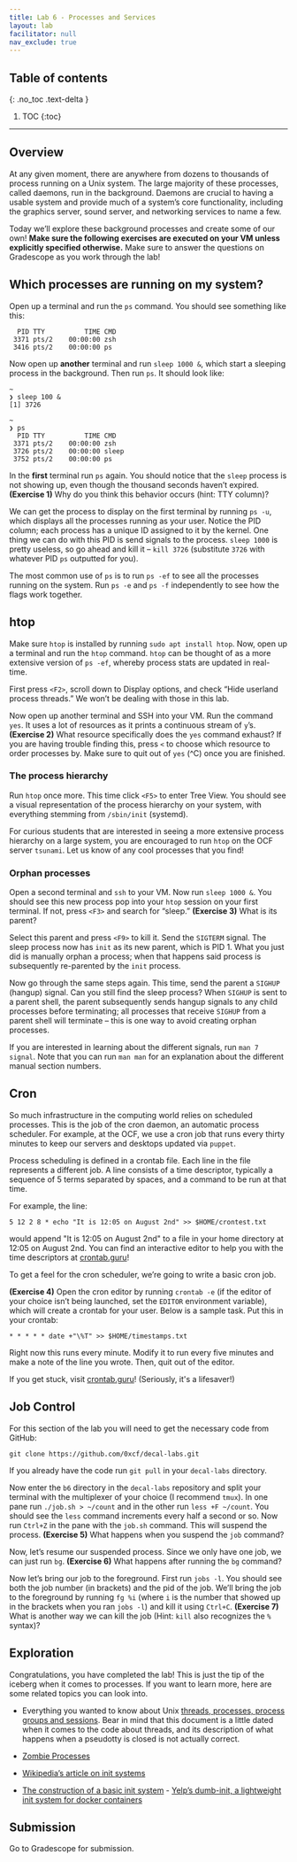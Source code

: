 ```yaml
---
title: Lab 6 - Processes and Services
layout: lab
facilitator: null
nav_exclude: true
---
```


## Table of contents
{: .no_toc .text-delta }

1. TOC
{:toc}

---

## Overview

At any given moment, there are anywhere from dozens to thousands of process running on a Unix system. The large majority of these processes, called daemons, run in the background. Daemons are crucial to having a usable system and provide much of a system’s core functionality, including the graphics server, sound server, and networking services to name a few.

Today we’ll explore these background processes and create some of our own! **Make sure the following exercises are executed on your VM unless explicitly specified otherwise.** Make sure to answer the questions on Gradescope as you work through the lab!

## Which processes are running on my system?

Open up a terminal and run the `ps` command. You should see something like this: 

```
  PID TTY          TIME CMD
 3371 pts/2    00:00:00 zsh
 3416 pts/2    00:00:00 ps
```

Now open up **another** terminal and run `sleep 1000 &`, which start a sleeping process in the background. Then run `ps`. It should look like:

```
~
❯ sleep 100 &
[1] 3726

~
❯ ps
  PID TTY          TIME CMD
 3371 pts/2    00:00:00 zsh
 3726 pts/2    00:00:00 sleep
 3752 pts/2    00:00:00 ps
```

In the **first** terminal run `ps` again. You should notice that the `sleep` process is not showing up, even though the thousand seconds haven’t expired. **(Exercise 1)** Why do you think this behavior occurs (hint: TTY column)?

We can get the process to display on the first terminal by running `ps -u`, which displays all the processes running as your user. Notice the PID column; each process has a unique ID assigned to it by the kernel. One thing we can do with this PID is send signals to the process. `sleep 1000` is pretty useless, so go ahead and kill it – `kill 3726` (substitute `3726` with whatever PID `ps` outputted for you).

The most common use of `ps` is to run `ps -ef` to see all the processes running on the system. Run `ps -e` and `ps -f` independently to see how the flags work together.

## htop

Make sure `htop` is installed by running `sudo apt install htop`. Now, open up a terminal and run the `htop` command. `htop` can be thought of as a more extensive version of `ps -ef`, whereby process stats are updated in real-time.

First press `<F2>`, scroll down to Display options, and check “Hide userland process threads.” We won’t be dealing with those in this lab.

Now open up another terminal and SSH into your VM. Run the command `yes`. It uses a lot of resources as it prints a continuous stream of `y`’s. **(Exercise 2)** What resource specifically does the `yes` command exhaust? If you are having trouble finding this, press `<` to choose which resource to order processes by. Make sure to quit out of `yes` (^C) once you are finished.

### The process hierarchy

Run `htop` once more. This time click `<F5>` to enter Tree View. You should see a visual representation of the process hierarchy on your system, with everything stemming from `/sbin/init` (systemd).

For curious students that are interested in seeing a more extensive process hierarchy on a large system, you are encouraged to run `htop` on the OCF server `tsunami`. Let us know of any cool processes that you find!

### Orphan processes

Open a second terminal and `ssh` to your VM. Now run `sleep 1000 &`. You should see this new process pop into your `htop` session on your first terminal. If not, press `<F3>` and search for “sleep.” **(Exercise 3)** What is its parent?

Select this parent and press `<F9>` to kill it. Send the `SIGTERM` signal. The sleep process now has `init` as its new parent, which is PID 1\. What you just did is manually orphan a process; when that happens said process is subsequently re-parented by the `init` process.

Now go through the same steps again. This time, send the parent a `SIGHUP` (hangup) signal. Can you still find the sleep process? When `SIGHUP` is sent to a parent shell, the parent subsequently sends hangup signals to any child processes before terminating; all processes that receive `SIGHUP` from a parent shell will terminate – this is one way to avoid creating orphan processes.

If you are interested in learning about the different signals, run `man 7 signal`. Note that you can run `man man` for an explanation about the different manual section numbers.

## Cron

So much infrastructure in the computing world relies on scheduled processes. This is the job of the cron daemon, an automatic process scheduler. For example, at the OCF, we use a cron job that runs every thirty minutes to keep our servers and desktops updated via `puppet`. 

Process scheduling is defined in a crontab file. Each line in the file represents a different job. A line consists of a time descriptor, typically a sequence of 5 terms separated by spaces, and a command to be run at that time. 

For example, the line:

`5 12 2 8 * echo "It is 12:05 on August 2nd" >> $HOME/crontest.txt`

would append "It is 12:05 on August 2nd" to a file in your home directory at 12:05 on August 2nd. You can find an interactive editor to help you with the time descriptors at [crontab.guru](https://crontab.guru)!

To get a feel for the cron scheduler, we’re going to write a basic cron job.

**(Exercise 4)** Open the cron editor by running `crontab -e` (if the editor of your choice isn’t being launched, set the `EDITOR` environment variable), which will create a crontab for your user. Below is a sample task. Put this in your crontab:

`* * * * * date +"\%T" >> $HOME/timestamps.txt`

Right now this runs every minute. Modify it to run every five minutes and make a note of the line you wrote. Then, quit out of the editor.

If you get stuck, visit [crontab.guru](https://crontab.guru)! (Seriously, it's a lifesaver!)

## Job Control

For this section of the lab you will need to get the necessary code from GitHub:

`git clone https://github.com/0xcf/decal-labs.git`

If you already have the code run `git pull` in your `decal-labs` directory.

Now enter the `b6` directory in the `decal-labs` repository and split your terminal with the multiplexer of your choice (I recommend `tmux`). In one pane run `./job.sh > ~/count` and in the other run `less +F ~/count`. You should see the `less` command increments every half a second or so. Now run `Ctrl+Z` in the pane with the `job.sh` command. This will suspend the process. **(Exercise 5)** What happens when you suspend the `job` command?

Now, let’s resume our suspended process. Since we only have one job, we can just run `bg`. **(Exercise 6)** What happens after running the `bg` command?

Now let’s bring our job to the foreground. First run `jobs -l`. You should see both the job number (in brackets) and the pid of the job. We’ll bring the job to the foreground by running `fg %i` (where `i` is the number that showed up in the brackets when you ran `jobs -l`) and kill it using `Ctrl+C`. **(Exercise 7)** What is another way we can kill the job (Hint: `kill` also recognizes the `%` syntax)?

## Exploration

Congratulations, you have completed the lab! This is just the tip of the iceberg when it comes to processes. If you want to learn more, here are some related topics you can look into.

*   Everything you wanted to know about Unix [threads, processes, process groups and sessions](https://www.win.tue.nl/~aeb/linux/lk/lk-10.html). Bear in mind that this document is a little dated when it comes to the code about threads, and its description of what happens when a pseudotty is closed is not actually correct.

*   [Zombie Processes](https://www.howtogeek.com/119815/htg-explains-what-is-a-zombie-process-on-linux/)

*   [Wikipedia’s article on init systems](https://en.wikipedia.org/wiki/Init)

*   [The construction of a basic init system](https://felipec.wordpress.com/2013/11/04/init/) - [Yelp’s dumb-init, a lightweight init system for docker containers](https://engineeringblog.yelp.com/2016/01/dumb-init-an-init-for-docker.html)

## Submission
Go to Gradescope for submission.




